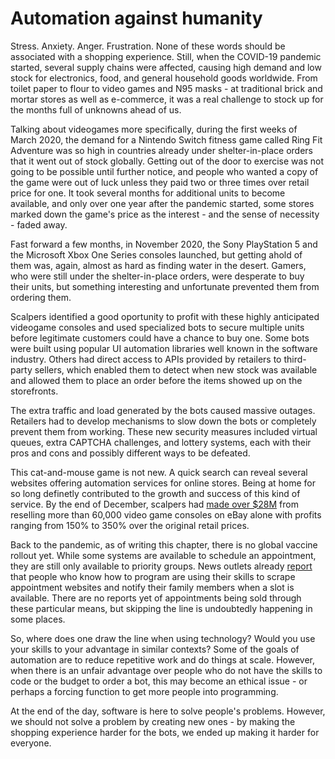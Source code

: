 # Automation against humanity

Stress. Anxiety. Anger. Frustration. None of these words should be associated with a shopping experience. Still, when the COVID-19 pandemic started, several supply chains were affected, causing high demand and low stock for electronics, food, and general household goods worldwide. From toilet paper to flour to video games and N95 masks - at traditional brick and mortar stores as well as e-commerce, it was a real challenge to stock up for the months full of unknowns ahead of us.

Talking about videogames more specifically, during the first weeks of March 2020, the demand for a Nintendo Switch fitness game called Ring Fit Adventure was so high in countries already under shelter-in-place orders that it went out of stock globally. Getting out of the door to exercise was not going to be possible until further notice, and people who wanted a copy of the game were out of luck unless they paid two or three times over retail price for one. It took several months for additional units to become available, and only over one year after the pandemic started, some stores marked down the game's price as the interest - and the sense of necessity - faded away.

Fast forward a few months, in November 2020, the Sony PlayStation 5 and the Microsoft Xbox One Series consoles launched, but getting ahold of them was, again, almost as hard as finding water in the desert. Gamers, who were still under the shelter-in-place orders, were desperate to buy their units, but something interesting and unfortunate prevented them from ordering them.

Scalpers identified a good oportunity to profit with these highly anticipated videogame consoles and used specialized bots to secure multiple units before legitimate customers could have a chance to buy one. Some bots were built using popular UI automation libraries well known in the software industry. Others had direct access to APIs provided by retailers to third-party sellers, which enabled them to detect when new stock was available and allowed them to place an order before the items showed up on the storefronts.

The extra traffic and load generated by the bots caused massive outages. Retailers had to develop mechanisms to slow down the bots or completely prevent them from working. These new security measures included virtual queues, extra CAPTCHA challenges, and lottery systems, each with their pros and cons and possibly different ways to be defeated.

This cat-and-mouse game is not new. A quick search can reveal several websites offering automation services for online stores. Being at home for so long definetly contributed to the growth and success of this kind of service. By the end of December, scalpers had [made over $28M](https://www.tomshardware.com/news/analysis-of-scalping-Q4-2020) from reselling more than 60,000 video game consoles on eBay alone with profits ranging from 150% to 350% over the original retail prices.

Back to the pandemic, as of writing this chapter, there is no global vaccine rollout yet. While some systems are available to schedule an appointment, they are still only available to priority groups. News outlets already [report](https://www.nbcnews.com/tech/security/want-vaccination-appointment-helps-know-python-programmer-rcna457) that people who know how to program are using their skills to scrape appointment websites and notify their family members when a slot is available. There are no reports yet of appointments being sold through these particular means, but skipping the line is undoubtedly happening in some places.

So, where does one draw the line when using technology? Would you use your skills to your advantage in similar contexts? Some of the goals of automation are to reduce repetitive work and do things at scale. However, when there is an unfair advantage over people who do not have the skills to code or the budget to order a bot, this may become an ethical issue - or perhaps a forcing function to get more people into programming.

At the end of the day, software is here to solve people's problems. However, we should not solve a problem by creating new ones - by making the shopping experience harder for the bots, we ended up making it harder for everyone.
